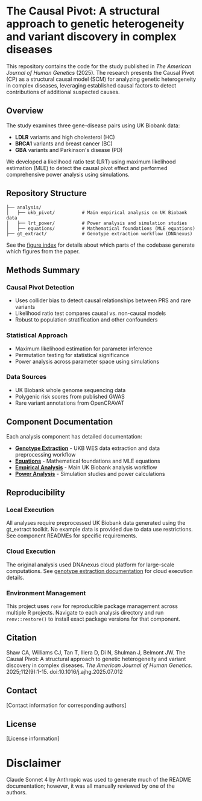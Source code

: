 # The Causal Pivot: A structural approach to genetic heterogeneity and variant discovery in complex diseases

This repository contains the code for the study published in *The American Journal of Human Genetics* (2025).
The research presents the Causal Pivot (CP) as a structural causal model (SCM) for analyzing genetic heterogeneity in complex diseases, leveraging established causal factors to detect contributions of additional suspected causes.

## Overview

The study examines three gene-disease pairs using UK Biobank data:
- **LDLR** variants and high cholesterol (HC)  
- **BRCA1** variants and breast cancer (BC)
- **GBA** variants and Parkinson's disease (PD)

We developed a likelihood ratio test (LRT) using maximum likelihood estimation (MLE) to detect the causal pivot effect
and performed comprehensive power analysis using simulations.

## Repository Structure

```
├── analysis/
│   ├── ukb_pivot/          # Main empirical analysis on UK Biobank data
│   ├── lrt_power/          # Power analysis and simulation studies  
│   ├── equations/          # Mathematical foundations (MLE equations)
├── gt_extract/             # Genotype extraction workflow (DNAnexus)
```

See the [figure index](FIGURE_INDEX.md) for details about which parts of the codebase generate which figures from the paper.

## Methods Summary

### Causal Pivot Detection
- Uses collider bias to detect causal relationships between PRS and rare variants
- Likelihood ratio test compares causal vs. non-causal models
- Robust to population stratification and other confounders

### Statistical Approach
- Maximum likelihood estimation for parameter inference
- Permutation testing for statistical significance
- Power analysis across parameter space using simulations

### Data Sources
- UK Biobank whole genome sequencing data
- Polygenic risk scores from published GWAS
- Rare variant annotations from OpenCRAVAT

## Component Documentation

Each analysis component has detailed documentation:

- [**Genotype Extraction**](gt_extract) - UKB WES data extraction and data preprocessing workflow
- [**Equations**](analysis/equations) - Mathematical foundations and MLE equations
- [**Empirical Analysis**](analysis/ukb_pivot) - Main UK Biobank analysis workflow
- [**Power Analysis**](analysis/lrt_power) - Simulation studies and power calculations  

## Reproducibility

### Local Execution
All analyses require preprocessed UK Biobank data generated using the gt_extract toolkit.
No example data is provided due to data use restrictions.
See component READMEs for specific requirements.

### Cloud Execution
The original analysis used DNAnexus cloud platform for large-scale computations.
See [genotype extraction documentation](gt_extract/README.md) for cloud execution details.

### Environment Management
This project uses `renv` for reproducible package management across multiple R projects.
Navigate to each analysis directory and run `renv::restore()` to install exact package versions for that component.

## Citation

Shaw CA, Williams CJ, Tan T, Illera D, Di N, Shulman J, Belmont JW.
The Causal Pivot: A structural approach to genetic heterogeneity and variant discovery in complex diseases.
*The American Journal of Human Genetics*.
2025;112(9):1-15.
doi:10.1016/j.ajhg.2025.07.012

## Contact

[Contact information for corresponding authors]

## License

[License information]

# Disclaimer

Claude Sonnet 4 by Anthropic was used to generate much of the README documentation;
however, it was all manually reviewed by one of the authors.
